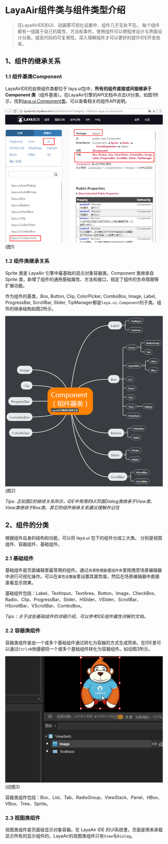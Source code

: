 # LayaAir组件类与组件类型介绍

> 在LayaAirIDE的UI、动画等可视化设置中，组件几乎无处不在。  每个组件都有一组属于自己的属性、方法和事件。使用组件可以使程序设计与界面设计分离，提高代码的可复用性。深入理解组件才可以更好的提升IDE开发效率。



## 1、组件的继承关系

### 1.1 组件基类Component

LayaAirIDE的自带组件类都位于 laya.ui包中，**所有的组件直接或间接继承于 Component 类**（组件基类）。在LayaAir引擎的API文档中点击UI分类，如图1所示，找到[laya.ui.Component类](http://layaair.ldc.layabox.com/api/index.html?category=UI&class=laya.ui.Component)。可以查看相关的组件API说明。

![图1](img/1.png) <br /> (图1)



### 1.2 组件类继承关系

Sprite 类是 LayaAir 引擎中最基础的显示对象容器类。Component 类继承自 Sprite 类，新增了组件的通用基础属性、方法和接口，规定了组件的生命周期等扩展功能。

作为组件的基类，Box, Button, Clip, ColorPicker, ComboBox, Image, Label, ProgressBar, ScrollBar, Slider, TipManager都是`laya.ui.Component`的子类。组件的继承结构如图2所示。

![图2](img/2.png) <br /> (图2)

*Tips: 正如图2的继续关系所示，IDE中常用的UI页面Dialog类继承于View类，View类继续于Box类。其它的组件继承关系建议理解并记住*



## 2、组件的分类

根据组件自身的结构和功能，可以将 laya.ui 包下的组件分成三大类。 分别是视图组件、容器组件、基础组件。

### 2.1 基础组件

基础组件是页面编辑里最常用的组件。通过`资源管理器`或`组件库`里拖拽至场景编辑器中进行可视化操作。可以在`属性设置器`里设置其属性值，然后在场景编辑器中直接查看显示效果。

基础组件包括：Label、TextInput、TextArea、Button、Image、CheckBox、Radio、Clip、ProgressBar、Slider、HSlider、VSlider、ScrollBar、HScrollBar、VScrollBar、ComboBox。

*Tips：关于这些基础组件的详细介绍，可以参考IDE组件属性详解的文档。*

### 2.2 容器类组件

容器类组件是由一个或多个基础组件通过转化为容器的方式生成而来。在IDE里可以通过`Ctrl+B`快捷键将一个或多个基础组件转化为容器组件。如动图3所示。

![动图3](img/3.gif) <br/> (动图3)

容器类组件包括：Box、List、Tab、RadioGroup、ViewStack、Panel、HBox、VBox、Tree、Sprite。

### 2.3 视图类组件

视图类组件是页面级显示对象容器。在 LayaAir IDE 的UI系统里，页面是用来承载显示所有的显示组件的，LayaAir的视图类组件只有`View`与`Dialog`。

### 